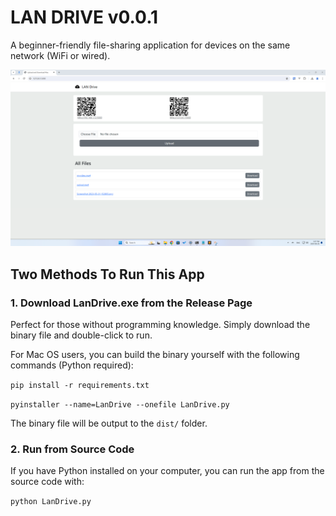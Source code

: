 # LAN DRIVE v0.0.1

A beginner-friendly file-sharing application for devices on the same network (WiFi or wired).


![Screenshot](screenshot.png)

## Two Methods To Run This App

### 1. Download LanDrive.exe from the Release Page

Perfect for those without programming knowledge. Simply download the binary file and double-click to run.

For Mac OS users, you can build the binary yourself with the following commands (Python required):

`pip install -r requirements.txt`

`pyinstaller --name=LanDrive --onefile LanDrive.py`

The binary file will be output to the `dist/` folder.

### 2. Run from Source Code

If you have Python installed on your computer, you can run the app from the source code with:

`python LanDrive.py`